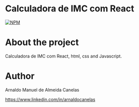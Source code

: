# Calculadora de IMC com React 

[![NPM](https://img.shields.io/npm/l/react)](https://github.com/amac81/calculadoraIMC_JS/blob/main/LICENSE) 

# About the project

Calculadora de IMC com React, html, css and Javascript.

# Author

Arnaldo Manuel de Almeida Canelas

https://www.linkedin.com/in/arnaldocanelas
